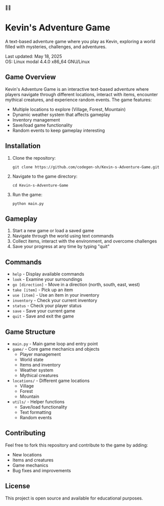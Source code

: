 🌈🌈
# Kevin's Adventure Game

A text-based adventure game where you play as Kevin, exploring a world filled with mysteries, challenges, and adventures.

Last updated: May 18, 2025  
OS: Linux modal 4.4.0 x86_64 GNU/Linux

## Game Overview

Kevin's Adventure Game is an interactive text-based adventure where players navigate through different locations, interact with items, encounter mythical creatures, and experience random events. The game features:

- Multiple locations to explore (Village, Forest, Mountain)
- Dynamic weather system that affects gameplay
- Inventory management
- Save/load game functionality
- Random events to keep gameplay interesting

## Installation

1. Clone the repository:
   ```
   git clone https://github.com/codegen-sh/Kevin-s-Adventure-Game.git
   ```

2. Navigate to the game directory:
   ```
   cd Kevin-s-Adventure-Game
   ```

3. Run the game:
   ```
   python main.py
   ```

## Gameplay

1. Start a new game or load a saved game
2. Navigate through the world using text commands
3. Collect items, interact with the environment, and overcome challenges
4. Save your progress at any time by typing "quit"

## Commands

- `help` - Display available commands
- `look` - Examine your surroundings
- `go [direction]` - Move in a direction (north, south, east, west)
- `take [item]` - Pick up an item
- `use [item]` - Use an item in your inventory
- `inventory` - Check your current inventory
- `status` - Check your player status
- `save` - Save your current game
- `quit` - Save and exit the game

## Game Structure

- `main.py` - Main game loop and entry point
- `game/` - Core game mechanics and objects
  - Player management
  - World state
  - Items and inventory
  - Weather system
  - Mythical creatures
- `locations/` - Different game locations
  - Village
  - Forest
  - Mountain
- `utils/` - Helper functions
  - Save/load functionality
  - Text formatting
  - Random events

## Contributing

Feel free to fork this repository and contribute to the game by adding:
- New locations
- Items and creatures
- Game mechanics
- Bug fixes and improvements

## License

This project is open source and available for educational purposes.

